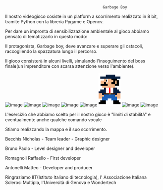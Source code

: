                                                 Garbage Boy
Il nostro videogioco cosiste in un platform a scorrimento realizzato in 8 bit, tramite Python con la libreria Pygame e Opencv.

Per dare un impronta di sensibilizzazione ambientale al gioco abbiamo pensato di tematizzarlo in questo modo:

Il protagonista, Garbage boy, deve avanzare e superare gli ostacoli, raccogliendo la spazzatura lungo il percorso.

Il gioco consisterà in alcuni livelli, simulando l'inseguimento del boss finale(un imprenditore con scarsa attenzione verso l'ambiente).

![image](https://github.com/Nicholas-Becchis/PCTO/blob/main/images/Title.png)
![image](https://user-images.githubusercontent.com/71812597/110108915-0ca6bc00-7dad-11eb-9b63-99135e7c8907.png)
![image](https://github.com/Nicholas-Becchis/PCTO/blob/main/images/artur_run.png)
![image](https://github.com/Nicholas-Becchis/PCTO/blob/main/images/smog.png)
![image](https://github.com/Nicholas-Becchis/PCTO/blob/main/images/agenteP.png)
![image](https://github.com/Nicholas-Becchis/PCTO/blob/main/images/enemy.png)
![image](https://github.com/Nicholas-Becchis/PCTO/blob/main/images/spiderman.png)
![image](https://github.com/Nicholas-Becchis/PCTO/blob/main/images/play_again.png)

L'esercizio che abbiamo scelto per il nostro gioco è "limiti di stabilità" e eventualmente anche qualche comando vocale

Stiamo realizzando la mappa e il suo scorrimento.

Becchis Nicholas - Team leader - Graphic designer

Bruno Paolo - Level designer and developer

Romagnoli Raffaello - First developer

Antonelli Matteo - Developer and producer

Ringraziamo IIT(Istituto Italiano di tecnologia), l' Associazione Italiana Sclerosi Multipla, l'Università di Genova e Wondertech


